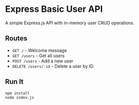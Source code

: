 # Express Basic User API

A simple Express.js API with in-memory user CRUD operations.

## Routes

- `GET /` - Welcome message
- `GET /users` - Get all users
- `POST /users` - Add a new user
- `DELETE /users/:id` - Delete a user by ID

## Run It

```bash
npm install
node index.js
